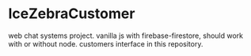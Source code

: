 # IceZebraCustomer
web chat systems project.
vanilla js with firebase-firestore, should work with or without node.
customers interface in this repository.
